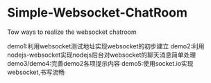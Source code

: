 # Simple-Websocket-ChatRoom
Tow ways to realize the websocket chatroom

demo1:利用websocket测试地址实现websocket的初步建立
demo2:利用nodejs-websocket实现nodejs后台对websocket的聊天消息简单处理
demo3/demo4:完善demo2各项提示内容
demo5:使用socket.io实现websocket,书写流畅
